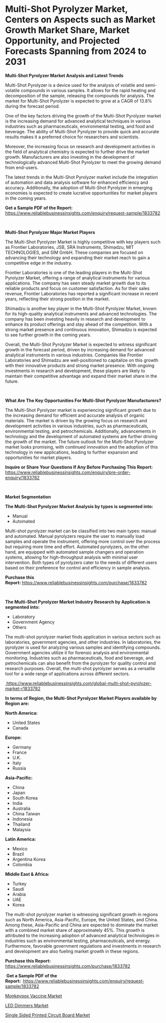 <p><h1>Multi-Shot Pyrolyzer Market, Centers on Aspects such as Market Growth Market Share, Market Opportunity, and Projected Forecasts Spanning from 2024 to 2031</h1></p><p><strong>Multi-Shot Pyrolyzer Market Analysis and Latest Trends</strong></p>
<p><p>Multi-Shot Pyrolyzer is a device used for the analysis of volatile and semi-volatile compounds in various samples. It allows for the rapid heating and decomposition of the sample, releasing the compounds for analysis. The market for Multi-Shot Pyrolyzer is expected to grow at a CAGR of 13.8% during the forecast period. </p><p>One of the key factors driving the growth of the Multi-Shot Pyrolyzer market is the increasing demand for advanced analytical techniques in various industries such as pharmaceuticals, environmental testing, and food and beverage. The ability of Multi-Shot Pyrolyzer to provide quick and accurate results makes it a preferred choice for researchers and scientists. </p><p>Moreover, the increasing focus on research and development activities in the field of analytical chemistry is expected to further drive the market growth. Manufacturers are also investing in the development of technologically advanced Multi-Shot Pyrolyzer to meet the growing demand from end-users.</p><p>The latest trends in the Multi-Shot Pyrolyzer market include the integration of automation and data analysis software for enhanced efficiency and accuracy. Additionally, the adoption of Multi-Shot Pyrolyzer in emerging economies is expected to create lucrative opportunities for market players in the coming years.</p></p>
<p><strong>Get a Sample PDF of the Report:&nbsp;</strong> <a href="https://www.reliablebusinessinsights.com/enquiry/request-sample/1833782">https://www.reliablebusinessinsights.com/enquiry/request-sample/1833782</a></p>
<p>&nbsp;</p>
<p><strong>Multi-Shot Pyrolyzer Major Market Players</strong></p>
<p><p>The Multi-Shot Pyrolyzer Market is highly competitive with key players such as Frontier Laboratories, JSB, SRA Instruments, Shimadzu, MIT TECHNOLOGIES, and SIM GmbH. These companies are focused on advancing their technology and expanding their market reach to gain a competitive edge in the industry.</p><p>Frontier Laboratories is one of the leading players in the Multi-Shot Pyrolyzer Market, offering a range of analytical instruments for various applications. The company has seen steady market growth due to its reliable products and focus on customer satisfaction. As for their sales revenue, Frontier Laboratories has reported a significant increase in recent years, reflecting their strong position in the market.</p><p>Shimadzu is another key player in the Multi-Shot Pyrolyzer Market, known for its high-quality analytical instruments and advanced technologies. The company has been investing heavily in research and development to enhance its product offerings and stay ahead of the competition. With a strong market presence and continuous innovation, Shimadzu is expected to see further growth in the coming years.</p><p>Overall, the Multi-Shot Pyrolyzer Market is expected to witness significant growth in the forecast period, driven by increasing demand for advanced analytical instruments in various industries. Companies like Frontier Laboratories and Shimadzu are well-positioned to capitalize on this growth with their innovative products and strong market presence. With ongoing investments in research and development, these players are likely to maintain their competitive advantage and expand their market share in the future.</p></p>
<p>&nbsp;</p>
<p><strong>What Are The Key Opportunities For Multi-Shot Pyrolyzer Manufacturers?</strong></p>
<p><p>The Multi-Shot Pyrolyzer market is experiencing significant growth due to the increasing demand for efficient and accurate analysis of organic materials. The market is driven by the growing focus on research and development activities in various industries, such as pharmaceuticals, environmental testing, and petrochemicals. Additionally, advancements in technology and the development of automated systems are further driving the growth of the market. The future outlook for the Multi-Shot Pyrolyzer market looks promising, with continued innovation and the adoption of this technology in new applications, leading to further expansion and opportunities for market players.</p></p>
<p><strong>Inquire or Share Your Questions If Any Before Purchasing This Report:</strong> <a href="https://www.reliablebusinessinsights.com/enquiry/pre-order-enquiry/1833782">https://www.reliablebusinessinsights.com/enquiry/pre-order-enquiry/1833782</a></p>
<p>&nbsp;</p>
<p><strong>Market Segmentation</strong></p>
<p><strong>The Multi-Shot Pyrolyzer Market Analysis by types is segmented into:</strong></p>
<p><ul><li>Manual</li><li>Automated</li></ul></p>
<p><p>Multi-shot pyrolyzer market can be classified into two main types: manual and automated. Manual pyrolyzers require the user to manually load samples and operate the instrument, offering more control over the process but requiring more time and effort. Automated pyrolyzers, on the other hand, are equipped with automated sample changers and operation systems, allowing for high-throughput analysis with minimal user intervention. Both types of pyrolyzers cater to the needs of different users based on their preference for control and efficiency in sample analysis.</p></p>
<p><strong>Purchase this Report:&nbsp;</strong><a href="https://www.reliablebusinessinsights.com/purchase/1833782">https://www.reliablebusinessinsights.com/purchase/1833782</a></p>
<p>&nbsp;</p>
<p><strong>The Multi-Shot Pyrolyzer Market Industry Research by Application is segmented into:</strong></p>
<p><ul><li>Laboratory</li><li>Government Agency</li><li>Others</li></ul></p>
<p><p>The multi-shot pyrolyzer market finds application in various sectors such as laboratories, government agencies, and other industries. In laboratories, the pyrolyzer is used for analyzing various samples and identifying compounds. Government agencies utilize it for forensic analysis and environmental monitoring. Industries such as pharmaceuticals, food and beverage, and petrochemicals can also benefit from the pyrolyzer for quality control and research purposes. Overall, the multi-shot pyrolyzer serves as a versatile tool for a wide range of applications across different sectors.</p></p>
<p><a href="https://www.reliablebusinessinsights.com/global-multi-shot-pyrolyzer-market-r1833782">&nbsp;https://www.reliablebusinessinsights.com/global-multi-shot-pyrolyzer-market-r1833782</a></p>
<p><strong>In terms of Region, the Multi-Shot Pyrolyzer Market Players available by Region are:</strong></p>
<p>
    <p> <strong> North America: </strong>
        <ul>
            <li>United States</li>
            <li>Canada</li>
        </ul>
        </p> 
    <p> <strong> Europe: </strong>
        <ul>
            <li>Germany</li>
            <li>France</li>
            <li>U.K.</li>
            <li>Italy</li>
            <li>Russia</li>
        </ul>
        </p> 
    <p> <strong> Asia-Pacific: </strong>
        <ul>
            <li>China</li>
            <li>Japan</li>
            <li>South Korea</li>
            <li>India</li>
            <li>Australia</li>
            <li>China Taiwan</li>
            <li>Indonesia</li>
            <li>Thailand</li>
            <li>Malaysia</li>
        </ul>
        </p> 
    <p> <strong> Latin America: </strong>
        <ul>
            <li>Mexico</li>
            <li>Brazil</li>
            <li>Argentina Korea</li>
            <li>Colombia</li>
        </ul>
        </p> 
    <p> <strong> Middle East & Africa: </strong>
        <ul>
            <li>Turkey</li>
            <li>Saudi</li>
            <li>Arabia</li>
            <li>UAE</li>
            <li>Korea</li>
        </ul>
    </p>
    </p>
<p><p>The multi-shot pyrolyzer market is witnessing significant growth in regions such as North America, Asia-Pacific, Europe, the United States, and China. Among these, Asia-Pacific and China are expected to dominate the market with a combined market share of approximately 45%. This growth is attributed to the increasing adoption of advanced analytical technologies in industries such as environmental testing, pharmaceuticals, and energy. Furthermore, favorable government regulations and investments in research and development are also fueling market growth in these regions.</p></p>
<p><strong>Purchase this Report: </strong><a href="https://www.reliablebusinessinsights.com/purchase/1833782">https://www.reliablebusinessinsights.com/purchase/1833782</a></p>
<p>&nbsp;<strong>Get a Sample PDF of the Report:&nbsp;&nbsp;</strong><a href="https://www.reliablebusinessinsights.com/enquiry/request-sample/1833782">https://www.reliablebusinessinsights.com/enquiry/request-sample/1833782</a></p>
<p><strong></strong></p>
<p><p><a href="https://www.linkedin.com/pulse/monkeypox-vaccine-market-furnishes-information-share-trends-cr8we">Monkeypox Vaccine Market</a></p><p><a href="https://www.linkedin.com/pulse/led-dimmers-market-size-outlook-forecast-2024-2031-listrakr-vsune">LED Dimmers Market</a></p><p><a href="https://www.linkedin.com/pulse/single-sided-printed-circuit-board-market-size-reveals-best-marketing-keyye">Single Sided Printed Circuit Board Market</a></p></p>